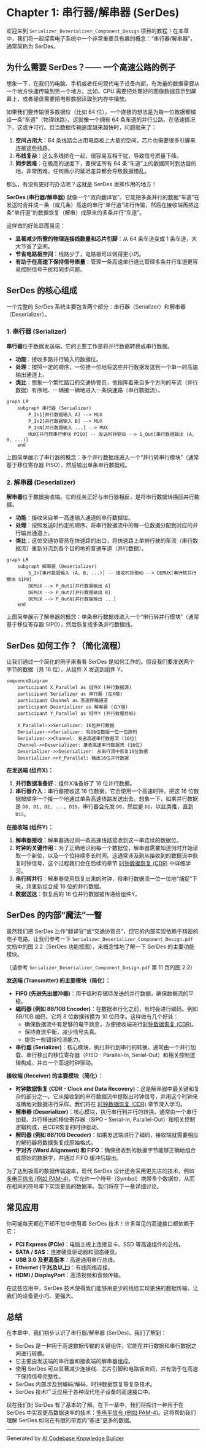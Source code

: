 # Chapter 1: 串行器/解串器 (SerDes)


欢迎来到 `Serializer_Deserializer_Component_Design` 项目的教程！在本章中，我们将一起探索电子系统中一个非常重要且有趣的概念：“串行器/解串器”，通常简称为 SerDes。

## 为什么需要 SerDes？—— 一个高速公路的例子

想象一下，在我们的电脑、手机或者任何现代电子设备内部，有海量的数据需要从一个地方快速传输到另一个地方。比如，CPU 需要把处理好的图像数据显示到屏幕上，或者硬盘需要把电影数据读取到内存中播放。

如果我们要传输很多数据位（比如 64 位），一个直接的想法是为每一位数据都铺设一条“车道”（物理线路）。这就像一个拥有 64 条车道的并行公路。在低速情况下，这或许可行。但当数据传输速度越来越快时，问题就来了：

1.  **空间占用大**：64 条线路会占用电路板上大量的空间，芯片也需要很多引脚来连接这些线路。
2.  **布线复杂**：这么多线挤在一起，很容易互相干扰，导致信号质量下降。
3.  **同步困难**：在极高的速度下，要保证所有 64 条“车道”上的数据同时到达目的地，非常困难。任何微小的延迟差异都会导致数据错乱。

那么，有没有更好的办法呢？这就是 SerDes 发挥作用的地方！

**SerDes (串行器/解串器)** 就像一个“双向翻译官”。它能把多条并行的数据“车道”在发送时合并成一条（或几条）高速的串行“单行道”进行传输，然后在接收端再把这条“单行道”的数据恢复（解串）成原来的多条并行“车道”。

这样做的好处显而易见：
*   **显著减少所需的物理连接线数量和芯片引脚**：从 64 条车道变成 1 条车道，大大节省了空间。
*   **节省电路板空间**：线路少了，电路板可以做得更小巧。
*   **有助于在高速下保持信号质量**：管理一条高速单行道比管理多条并行车道更容易控制信号干扰和同步问题。

## SerDes 的核心组成

一个完整的 SerDes 系统主要包含两个部分：串行器（Serializer）和解串器（Deserializer）。

### 1. 串行器 (Serializer)

**串行器**位于数据发送端。它的主要工作是将并行数据转换成串行数据。

*   **功能**：接收多路并行输入的数据位。
*   **处理**：按照一定的顺序，一位接一位地将这些并行数据发送到一个单一的高速输出通道上。
*   **类比**：想象一个繁忙路口的交通协管员，他指挥着来自多个方向的车流（并行数据）有序地、一辆接一辆地进入一条快速路（串行数据流）。

```mermaid
graph LR
    subgraph 串行器 (Serializer)
        P_In1[并行数据输入 A] --> MUX
        P_In2[并行数据输入 B] --> MUX
        P_InN[并行数据输入 ...] --> MUX
        MUX[并行转串行模块 PISO] -- 发送时钟驱动 --> S_Out[串行数据输出 (A, B, ...)]
    end
```
上图简单展示了串行器的概念：多个并行数据线进入一个“并行转串行模块”（通常基于移位寄存器 PISO），然后输出单条串行数据线。

### 2. 解串器 (Deserializer)

**解串器**位于数据接收端。它的任务正好与串行器相反，是将串行数据转换回并行数据。

*   **功能**：接收来自单一高速输入通道的串行数据位。
*   **处理**：按照发送时约定的顺序，将串行数据流中的每一位数据分配到对应的并行输出通道上。
*   **类比**：这位交通协管员在快速路的出口，将快速路上单排行驶的车流（串行数据流）重新分流到各个目的地的普通车道（并行数据）。

```mermaid
graph LR
    subgraph 解串器 (Deserializer)
        S_In[串行数据输入 (A, B, ...)] -- 接收时钟驱动 --> DEMUX[串行转并行模块 SIPO]
        DEMUX --> P_Out1[并行数据输出 A]
        DEMUX --> P_Out2[并行数据输出 B]
        DEMUX --> P_OutN[并行数据输出 ...]
    end
```
上图简单展示了解串器的概念：单条串行数据线进入一个“串行转并行模块”（通常基于移位寄存器 SIPO），然后恢复成多条并行数据线。

## SerDes 如何工作？（简化流程）

让我们通过一个简化的例子来看看 SerDes 是如何工作的。假设我们要发送两个字节的数据（共 16 位），从组件 X 发送到组件 Y。

```mermaid
sequenceDiagram
    participant X_Parallel as 组件X (并行数据源)
    participant Serializer as 串行器 (在X端)
    participant Channel as 高速传输通道
    participant Deserializer as 解串器 (在Y端)
    participant Y_Parallel as 组件Y (并行数据目标)

    X_Parallel->>Serializer: 16位并行数据
    Serializer->>Serializer: 将16位数据一位一位排列
    Serializer->>Channel: 发送高速串行数据流 (16位)
    Channel->>Deserializer: 接收高速串行数据流 (16位)
    Deserializer->>Deserializer: 从串行流中恢复16位数据
    Deserializer->>Y_Parallel: 输出16位并行数据
```

**在发送端 (组件X)：**
1.  **并行数据准备好**：组件X准备好了 16 位并行数据。
2.  **串行器介入**：串行器接收这 16 位数据。它会使用一个高速时钟，把这 16 位数据按顺序一个接一个地通过单条高速线路发送出去。想象一下，如果并行数据是 `D0, D1, D2, ..., D15`，串行器会先发 `D0`，然后是 `D1`，以此类推，直到 `D15`。

**在接收端 (组件Y)：**
1.  **解串器接收**：解串器通过同一条高速线路接收到这一串连续的数据位。
2.  **时钟的关键作用**：为了正确地识别每一个数据位，解串器需要知道何时开始读取一个新位，以及一个位持续多长时间。这通常涉及到从接收到的数据流中恢复时钟信号，这个过程我们会在后续的章节 [时钟数据恢复 (CDR)](03_时钟数据恢复__cdr__.md) 中详细学习。
3.  **串行转并行**：解串器使用恢复出来的时钟，将串行数据流一位一位地“捕捉”下来，并重新组合成 16 位的并行数据。
4.  **数据送达**：恢复后的 16 位并行数据被传递给组件Y。

## SerDes 的内部“魔法”一瞥

虽然我们把 SerDes 比作“翻译官”或“交通协管员”，但它的内部实现依赖于精密的电子电路。让我们参考一下 `Serializer_Deserializer_Component_Design.pdf` 文档中的图 2.2（SerDes 功能框图），来概念性地了解一下 SerDes 的主要功能模块。

（请参考 `Serializer_Deserializer_Component_Design.pdf` 第 11 页的图 2.2）

**发送端 (Transmitter) 的主要模块（简化）：**

*   **FIFO (先进先出缓冲器)**：用于临时存储待发送的并行数据，确保数据流的平稳。
*   **编码器 (例如 8B/10B Encoder)**：在数据串行化之前，有时会进行编码。例如 8B/10B 编码，它将 8 位数据转换为 10 位码字。这样做有几个好处：
    *   确保数据流中有足够的电平跳变，方便接收端进行[时钟数据恢复 (CDR)](03_时钟数据恢复__cdr__.md)。
    *   保持直流平衡，减少信号失真。
    *   提供一些错误检测能力。
*   **串行器 (Serializer)**：核心模块，执行并行到串行的转换。通常由一个并行加载、串行移出的移位寄存器（PISO - Parallel-In, Serial-Out）和相关控制逻辑构成，并由一个高速时钟驱动。

**接收端 (Receiver) 的主要模块（简化）：**

*   **时钟数据恢复 (CDR - Clock and Data Recovery)**：这是解串器中最关键和复杂的部分之一。它从接收到的串行数据流中提取出时钟信号，并用这个时钟来准确地对数据进行采样。我们将在 [时钟数据恢复 (CDR)](03_时钟数据恢复__cdr__.md) 章节深入学习。
*   **解串器 (Deserializer)**：核心模块，执行串行到并行的转换。通常由一个串行加载、并行移出的移位寄存器（SIPO - Serial-In, Parallel-Out）和相关控制逻辑构成，由CDR恢复的时钟驱动。
*   **解码器 (例如 8B/10B Decoder)**：如果发送端进行了编码，接收端就需要相应的解码器将数据恢复成原始格式。
*   **字对齐 (Word Alignment) 和 FIFO**：确保接收到的数据字节能够正确地组合成原始的数据字，并通过 FIFO 缓冲后输出。

为了达到极高的数据传输速率，现代 SerDes 设计还会采用更先进的技术，例如 [多电平信令 (例如 PAM-4)](02_多电平信令__例如_pam_4__.md)，它允许一个符号（Symbol）携带多个数据位，从而在相同的符号率下实现更高的数据率。我们将在下一章详细讨论。

## 常见应用

你可能每天都在不知不觉中使用着 SerDes 技术！许多常见的高速接口都依赖于它：
*   **PCI Express (PCIe)**：电脑主板上连接显卡、SSD 等高速组件的总线。
*   **SATA / SAS**：连接硬盘驱动器和固态硬盘。
*   **USB 3.0 及更高版本**：高速通用串行总线。
*   **Ethernet (千兆及以上)**：有线网络连接。
*   **HDMI / DisplayPort**：高清视频和音频传输。

在这些应用中，SerDes 技术使得我们能够用更少的线缆实现更快的数据传输，让我们的设备更小巧、更强大。

## 总结

在本章中，我们初步认识了串行器/解串器 (SerDes)。我们了解到：

*   SerDes 是一种用于高速数据传输的关键组件，它能在并行数据和串行数据之间进行转换。
*   它主要由发送端的串行器和接收端的解串器组成。
*   使用 SerDes 可以显著减少连接线、芯片引脚和电路板空间，并有助于在高速下保持信号完整性。
*   SerDes 内部涉及到编码/解码、时钟数据恢复等复杂技术。
*   SerDes 技术广泛应用于各种现代电子设备的高速接口中。

现在我们对 SerDes 有了基本的了解。在下一章中，我们将探讨一种用于在 SerDes 中实现更高数据速率的技术：[多电平信令 (例如 PAM-4)](02_多电平信令__例如_pam_4__.md)。这将帮助我们理解 SerDes 如何在有限的带宽内“塞进”更多的数据。

---

Generated by [AI Codebase Knowledge Builder](https://github.com/The-Pocket/Tutorial-Codebase-Knowledge)